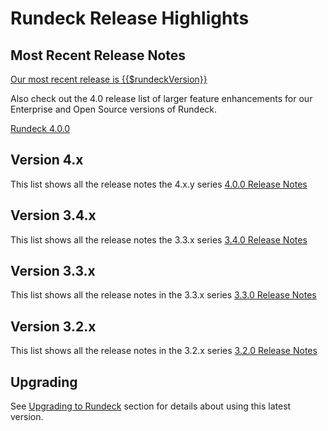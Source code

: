 # Rundeck Release Highlights

## Most Recent Release Notes

[Our most recent release is {{$rundeckVersion}}](4_x/version-{{$rundeckVersion}}.md)

Also check out the 4.0 release list of larger feature enhancements for our Enterprise and Open Source versions of Rundeck.

[Rundeck 4.0.0](4_x/version-4.0.0.md)

## Version 4.x
This list shows all the release notes the 4.x.y series [4.0.0 Release Notes](4_x/version-4.0.0.html)

## Version 3.4.x
This list shows all the release notes the 3.3.x series [3.4.0 Release Notes](3_4_x/version-3.4.0.html)

## Version 3.3.x
This list shows all the release notes in the 3.3.x series [3.3.0 Release Notes](3_3_x/version-3.3.0.html)

## Version 3.2.x
This list shows all the release notes in the 3.2.x series [3.2.0 Release Notes](3_2_x/version-3.2.0.html)

## Upgrading

See [Upgrading to Rundeck](/upgrading/index.md) section for details about using this latest version.
